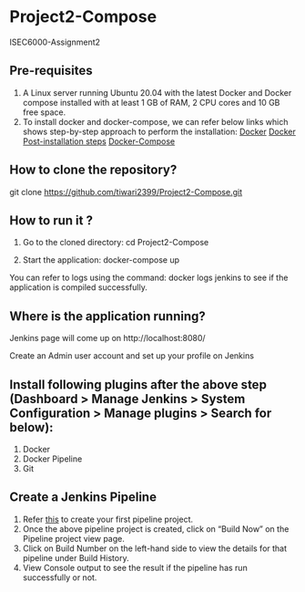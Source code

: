 # Project2-Compose
ISEC6000-Assignment2

## Pre-requisites
1. A Linux server running Ubuntu 20.04 with the latest Docker and Docker compose installed with at least 1 GB of RAM, 2 CPU cores and 10 GB free space.
2. To install docker and docker-compose, we can refer below links which shows step-by-step approach to perform the installation:
[Docker](https://docs.docker.com/engine/install/ubuntu/)
[Docker Post-installation steps](https://docs.docker.com/engine/install/linux-postinstall/)
[Docker-Compose](https://www.digitalocean.com/community/tutorials/how-to-install-and-use-docker-compose-on-ubuntu-20-04)

## How to clone the repository?
git clone https://github.com/tiwari2399/Project2-Compose.git
 	
## How to run it ?

1. Go to the cloned directory:
cd Project2-Compose

2. Start the application:
docker-compose up


You can refer to logs using the command: docker logs jenkins to see if the application is compiled successfully.

## Where is the application running?
Jenkins page will come up on http://localhost:8080/

Create an Admin user account and set up your profile on Jenkins

## Install following plugins after the above step (Dashboard > Manage Jenkins > System Configuration > Manage plugins > Search for below):
1. Docker
2. Docker Pipeline
3. Git

## Create a Jenkins Pipeline

1. Refer [this](https://www.jenkins.io/doc/book/pipeline/getting-started/) to create your first pipeline project.
2. Once the above pipeline project is created, click on “Build Now” on the Pipeline project view page.
3. Click on Build Number on the left-hand side to view the details for that pipeline under Build History.
4. View Console output to see the result if the pipeline has run successfully or not.



